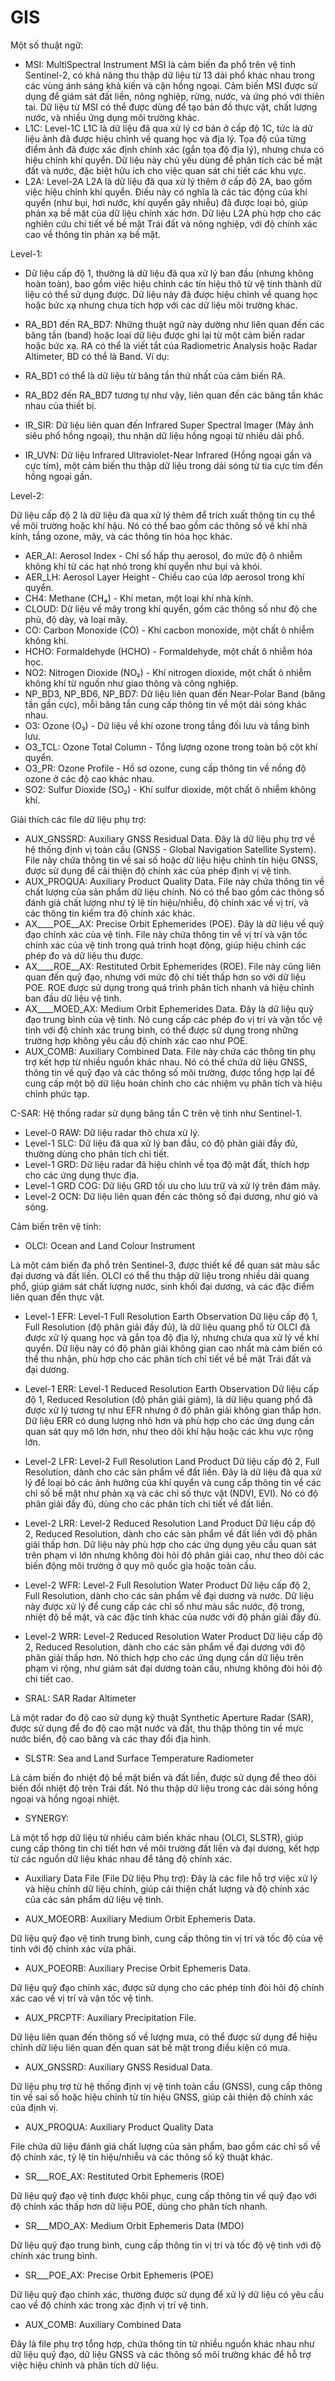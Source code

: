 # GIS

Một số thuật ngữ:

- MSI: MultiSpectral Instrument
MSI là cảm biến đa phổ trên vệ tinh Sentinel-2, có khả năng thu thập dữ liệu từ 13 dải phổ khác nhau trong các vùng ánh sáng khả kiến và cận hồng ngoại. Cảm biến MSI được sử dụng để giám sát đất liền, nông nghiệp, rừng, nước, và ứng phó với thiên tai. Dữ liệu từ MSI có thể được dùng để tạo bản đồ thực vật, chất lượng nước, và nhiều ứng dụng môi trường khác.
- L1C: Level-1C
L1C là dữ liệu đã qua xử lý cơ bản ở cấp độ 1C, tức là dữ liệu ảnh đã được hiệu chỉnh về quang học và địa lý. Tọa độ của từng điểm ảnh đã được xác định chính xác (gắn tọa độ địa lý), nhưng chưa có hiệu chỉnh khí quyển. Dữ liệu này chủ yếu dùng để phân tích các bề mặt đất và nước, đặc biệt hữu ích cho việc quan sát chi tiết các khu vực.
- L2A: Level-2A
L2A là dữ liệu đã qua xử lý thêm ở cấp độ 2A, bao gồm việc hiệu chỉnh khí quyển. Điều này có nghĩa là các tác động của khí quyển (như bụi, hơi nước, khí quyển gây nhiễu) đã được loại bỏ, giúp phản xạ bề mặt của dữ liệu chính xác hơn. Dữ liệu L2A phù hợp cho các nghiên cứu chi tiết về bề mặt Trái đất và nông nghiệp, với độ chính xác cao về thông tin phản xạ bề mặt.

Level-1:
- Dữ liệu cấp độ 1, thường là dữ liệu đã qua xử lý ban đầu (nhưng không hoàn toàn), bao gồm việc hiệu chỉnh các tín hiệu thô từ vệ tinh thành dữ liệu có thể sử dụng được. Dữ liệu này đã được hiệu chỉnh về quang học hoặc bức xạ nhưng chưa tích hợp với các dữ liệu môi trường khác.

- RA_BD1 đến RA_BD7: Những thuật ngữ này dường như liên quan đến các băng tần (band) hoặc loại dữ liệu được ghi lại từ một cảm biến radar hoặc bức xạ. RA có thể là viết tắt của Radiometric Analysis hoặc Radar Altimeter, BD có thể là Band. Ví dụ:

- RA_BD1 có thể là dữ liệu từ băng tần thứ nhất của cảm biến RA.
- RA_BD2 đến RA_BD7 tương tự như vậy, liên quan đến các băng tần khác nhau của thiết bị.
- IR_SIR: Dữ liệu liên quan đến Infrared Super Spectral Imager (Máy ảnh siêu phổ hồng ngoại), thu nhận dữ liệu hồng ngoại từ nhiều dải phổ.
- IR_UVN: Dữ liệu Infrared Ultraviolet-Near Infrared (Hồng ngoại gần và cực tím), một cảm biến thu thập dữ liệu trong dải sóng từ tia cực tím đến hồng ngoại gần.

Level-2:

   Dữ liệu cấp độ 2 là dữ liệu đã qua xử lý thêm để trích xuất thông tin cụ thể về môi trường hoặc khí hậu. Nó có thể bao gồm các thông số về khí nhà kính, tầng ozone, mây, và các thông tin hóa học khác.

- AER_AI: Aerosol Index - Chỉ số hấp thụ aerosol, đo mức độ ô nhiễm không khí từ các hạt nhỏ trong khí quyển như bụi và khói.
- AER_LH: Aerosol Layer Height - Chiều cao của lớp aerosol trong khí quyển.
- CH4: Methane (CH₄) - Khí metan, một loại khí nhà kính.
- CLOUD: Dữ liệu về mây trong khí quyển, gồm các thông số như độ che phủ, độ dày, và loại mây.
- CO: Carbon Monoxide (CO) - Khí cacbon monoxide, một chất ô nhiễm không khí.
- HCHO: Formaldehyde (HCHO) - Formaldehyde, một chất ô nhiễm hóa học.
- NO2: Nitrogen Dioxide (NO₂) - Khí nitrogen dioxide, một chất ô nhiễm không khí từ nguồn như giao thông và công nghiệp.
- NP_BD3, NP_BD6, NP_BD7: Dữ liệu liên quan đến Near-Polar Band (băng tần gần cực), mỗi băng tần cung cấp thông tin về một dải sóng khác nhau.
- O3: Ozone (O₃) - Dữ liệu về khí ozone trong tầng đối lưu và tầng bình lưu.
- O3_TCL: Ozone Total Column - Tổng lượng ozone trong toàn bộ cột khí quyển.
- O3_PR: Ozone Profile - Hồ sơ ozone, cung cấp thông tin về nồng độ ozone ở các độ cao khác nhau.
- SO2: Sulfur Dioxide (SO₂) - Khí sulfur dioxide, một chất ô nhiễm không khí.

Giải thích các file dữ liệu phụ trợ: 
- AUX_GNSSRD: Auxiliary GNSS Residual Data. Đây là dữ liệu phụ trợ về hệ thống định vị toàn cầu (GNSS - Global Navigation Satellite System). File này chứa thông tin về sai số hoặc dữ liệu hiệu chỉnh tín hiệu GNSS, được sử dụng để cải thiện độ chính xác của phép định vị vệ tinh.
- AUX_PROQUA: Auxiliary Product Quality Data. File này chứa thông tin về chất lượng của sản phẩm dữ liệu chính. Nó có thể bao gồm các thông số đánh giá chất lượng như tỷ lệ tín hiệu/nhiễu, độ chính xác về vị trí, và các thông tin kiểm tra độ chính xác khác.
- AX____POE__AX: Precise Orbit Ephemerides (POE). Đây là dữ liệu về quỹ đạo chính xác của vệ tinh. File này chứa thông tin về vị trí và vận tốc chính xác của vệ tinh trong quá trình hoạt động, giúp hiệu chỉnh các phép đo và dữ liệu thu được.
- AX____ROE__AX: Restituted Orbit Ephemerides (ROE). File này cũng liên quan đến quỹ đạo, nhưng với mức độ chi tiết thấp hơn so với dữ liệu POE. ROE được sử dụng trong quá trình phân tích nhanh và hiệu chỉnh ban đầu dữ liệu vệ tinh.
- AX____MOED_AX: Medium Orbit Ephemerides Data. Đây là dữ liệu quỹ đạo trung bình của vệ tinh. Nó cung cấp các phép đo vị trí và vận tốc vệ tinh với độ chính xác trung bình, có thể được sử dụng trong những trường hợp không yêu cầu độ chính xác cao như POE.
- AUX_COMB: Auxiliary Combined Data. File này chứa các thông tin phụ trợ kết hợp từ nhiều nguồn khác nhau. Nó có thể chứa dữ liệu GNSS, thông tin về quỹ đạo và các thông số môi trường, được tổng hợp lại để cung cấp một bộ dữ liệu hoàn chỉnh cho các nhiệm vụ phân tích và hiệu chỉnh phức tạp.

C-SAR: Hệ thống radar sử dụng băng tần C trên vệ tinh như Sentinel-1.
- Level-0 RAW: Dữ liệu radar thô chưa xử lý.
- Level-1 SLC: Dữ liệu đã qua xử lý ban đầu, có độ phân giải đầy đủ, thường dùng cho phân tích chi tiết.
- Level-1 GRD: Dữ liệu radar đã hiệu chỉnh về tọa độ mặt đất, thích hợp cho các ứng dụng thực địa.
- Level-1 GRD COG: Dữ liệu GRD tối ưu cho lưu trữ và xử lý trên đám mây.
- Level-2 OCN: Dữ liệu liên quan đến các thông số đại dương, như gió và sóng.

Cảm biến trên vệ tinh:
- OLCI: Ocean and Land Colour Instrument

Là một cảm biến đa phổ trên Sentinel-3, được thiết kế để quan sát màu sắc đại dương và đất liền. OLCI có thể thu thập dữ liệu trong nhiều dải quang phổ, giúp giám sát chất lượng nước, sinh khối đại dương, và các đặc điểm liên quan đến thực vật.

- Level-1 EFR: Level-1 Full Resolution Earth Observation
Dữ liệu cấp độ 1, Full Resolution (độ phân giải đầy đủ), là dữ liệu quang phổ từ OLCI đã được xử lý quang học và gắn tọa độ địa lý, nhưng chưa qua xử lý về khí quyển. Dữ liệu này có độ phân giải không gian cao nhất mà cảm biến có thể thu nhận, phù hợp cho các phân tích chi tiết về bề mặt Trái đất và đại dương.
- Level-1 ERR: Level-1 Reduced Resolution Earth Observation
Dữ liệu cấp độ 1, Reduced Resolution (độ phân giải giảm), là dữ liệu quang phổ đã được xử lý tương tự như EFR nhưng ở độ phân giải không gian thấp hơn. Dữ liệu ERR có dung lượng nhỏ hơn và phù hợp cho các ứng dụng cần quan sát quy mô lớn hơn, như theo dõi khí hậu hoặc các khu vực rộng lớn.
- Level-2 LFR: Level-2 Full Resolution Land Product
Dữ liệu cấp độ 2, Full Resolution, dành cho các sản phẩm về đất liền. Đây là dữ liệu đã qua xử lý để loại bỏ các ảnh hưởng của khí quyển và cung cấp thông tin về các chỉ số bề mặt như phản xạ và các chỉ số thực vật (NDVI, EVI). Nó có độ phân giải đầy đủ, dùng cho các phân tích chi tiết về đất liền.
- Level-2 LRR: Level-2 Reduced Resolution Land Product
Dữ liệu cấp độ 2, Reduced Resolution, dành cho các sản phẩm về đất liền với độ phân giải thấp hơn. Dữ liệu này phù hợp cho các ứng dụng yêu cầu quan sát trên phạm vi lớn nhưng không đòi hỏi độ phân giải cao, như theo dõi các biến động môi trường ở quy mô quốc gia hoặc toàn cầu.
- Level-2 WFR: Level-2 Full Resolution Water Product
Dữ liệu cấp độ 2, Full Resolution, dành cho các sản phẩm về đại dương và nước. Dữ liệu này được xử lý để cung cấp các chỉ số như màu sắc nước, độ trong, nhiệt độ bề mặt, và các đặc tính khác của nước với độ phân giải đầy đủ.
- Level-2 WRR: Level-2 Reduced Resolution Water Product
Dữ liệu cấp độ 2, Reduced Resolution, dành cho các sản phẩm về đại dương với độ phân giải thấp hơn. Nó thích hợp cho các ứng dụng cần dữ liệu trên phạm vi rộng, như giám sát đại dương toàn cầu, nhưng không đòi hỏi độ chi tiết cao.

- SRAL: SAR Radar Altimeter

Là một radar đo độ cao sử dụng kỹ thuật Synthetic Aperture Radar (SAR), được sử dụng để đo độ cao mặt nước và đất, thu thập thông tin về mực nước biển, độ cao băng và các thay đổi địa hình.
- SLSTR: Sea and Land Surface Temperature Radiometer

Là cảm biến đo nhiệt độ bề mặt biển và đất liền, được sử dụng để theo dõi biến đổi nhiệt độ trên Trái đất. Nó thu thập dữ liệu trong các dải sóng hồng ngoại và hồng ngoại nhiệt.
- SYNERGY:

Là một tổ hợp dữ liệu từ nhiều cảm biến khác nhau (OLCI, SLSTR), giúp cung cấp thông tin chi tiết hơn về môi trường đất liền và đại dương, kết hợp từ các nguồn dữ liệu khác nhau để tăng độ chính xác.
- Auxiliary Data File (File Dữ liệu Phụ trợ):
Đây là các file hỗ trợ việc xử lý và hiệu chỉnh dữ liệu chính, giúp cải thiện chất lượng và độ chính xác của các sản phẩm dữ liệu vệ tinh.

- AUX_MOEORB: Auxiliary Medium Orbit Ephemeris Data.

Dữ liệu quỹ đạo vệ tinh trung bình, cung cấp thông tin vị trí và tốc độ của vệ tinh với độ chính xác vừa phải.
- AUX_POEORB: Auxiliary Precise Orbit Ephemeris Data.

Dữ liệu quỹ đạo chính xác, được sử dụng cho các phép tính đòi hỏi độ chính xác cao về vị trí và vận tốc vệ tinh.
- AUX_PRCPTF: Auxiliary Precipitation File.

Dữ liệu liên quan đến thông số về lượng mưa, có thể được sử dụng để hiệu chỉnh dữ liệu liên quan đến quan sát bề mặt trong điều kiện có mưa.
- AUX_GNSSRD: Auxiliary GNSS Residual Data.

Dữ liệu phụ trợ từ hệ thống định vị vệ tinh toàn cầu (GNSS), cung cấp thông tin về sai số hoặc hiệu chỉnh từ tín hiệu GNSS, giúp cải thiện độ chính xác của định vị.
- AUX_PROQUA: Auxiliary Product Quality Data 

File chứa dữ liệu đánh giá chất lượng của sản phẩm, bao gồm các chỉ số về độ chính xác, tỷ lệ tín hiệu/nhiễu và các thông số kỹ thuật khác.
- SR___ROE_AX: Restituted Orbit Ephemeris (ROE) 

Dữ liệu quỹ đạo vệ tinh được khôi phục, cung cấp thông tin về quỹ đạo với độ chính xác thấp hơn dữ liệu POE, dùng cho phân tích nhanh.
- SR___MDO_AX: Medium Orbit Ephemeris Data (MDO) 

Dữ liệu quỹ đạo trung bình, cung cấp thông tin vị trí và tốc độ vệ tinh với độ chính xác trung bình.
- SR___POE_AX: Precise Orbit Ephemeris (POE) 

Dữ liệu quỹ đạo chính xác, thường được sử dụng để xử lý dữ liệu có yêu cầu cao về độ chính xác trong xác định vị trí vệ tinh.
- AUX_COMB: Auxiliary Combined Data

Đây là file phụ trợ tổng hợp, chứa thông tin từ nhiều nguồn khác nhau như dữ liệu quỹ đạo, dữ liệu GNSS và các thông số môi trường khác để hỗ trợ việc hiệu chỉnh và phân tích dữ liệu.
